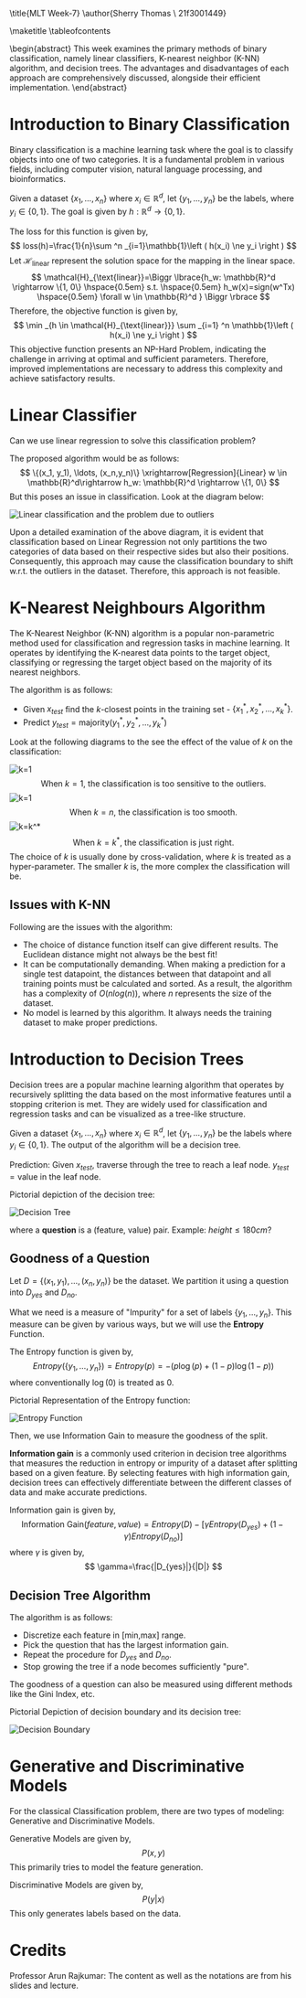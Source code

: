 \title{MLT Week-7}
\author{Sherry Thomas \\ 21f3001449}

\maketitle
\tableofcontents

\begin{abstract}
This week examines the primary methods of binary classification, namely linear classifiers, K-nearest neighbor (K-NN) algorithm, and decision trees. The advantages and disadvantages of each approach are comprehensively discussed, alongside their efficient implementation.
\end{abstract}

# Introduction to Binary Classification
Binary classification is a machine learning task where the goal is to classify objects into one of two categories. It is a fundamental problem in various fields, including computer vision, natural language processing, and bioinformatics.

Given a dataset $\{x_1, \ldots, x_n\}$ where $x_i \in \mathbb{R}^d$, let $\{y_1, \ldots, y_n\}$ be the labels, where $y_i \in \{0, 1\}$. The goal is given by $h: \mathbb{R}^d \rightarrow \{0, 1\}$.

The loss for this function is given by,
$$
loss(h)=\frac{1}{n}\sum ^n _{i=1}\mathbb{1}\left ( h(x_i) \ne y_i \right )
$$
Let $\mathcal{H}_{\text{linear}}$ represent the solution space for the mapping in the linear space.
$$
\mathcal{H}_{\text{linear}}=\Biggr \lbrace{h_w: \mathbb{R}^d \rightarrow \{1, 0\} \hspace{0.5em} s.t. \hspace{0.5em} h_w(x)=sign(w^Tx) \hspace{0.5em} \forall w \in \mathbb{R}^d } \Biggr \rbrace
$$
Therefore, the objective function is given by,
$$
\min _{h \in \mathcal{H}_{\text{linear}}} \sum _{i=1} ^n \mathbb{1}\left ( h(x_i) \ne y_i \right )
$$
This objective function presents an NP-Hard Problem, indicating the challenge in arriving at optimal and sufficient parameters. Therefore, improved implementations are necessary to address this complexity and achieve satisfactory results.

# Linear Classifier
Can we use linear regression to solve this classification problem?

The proposed algorithm would be as follows:
$$
\{(x_1, y_1), \ldots, (x_n,y_n)\} \xrightarrow[Regression]{Linear} w \in \mathbb{R}^d\rightarrow h_w: \mathbb{R}^d \rightarrow \{1, 0\}
$$
But this poses an issue in classification. Look at the diagram below:

![Linear classification and the problem due to outliers](../images/lin_class.png)

Upon a detailed examination of the above diagram, it is evident that classification based on Linear Regression not only partitions the two categories of data based on their respective sides but also their positions. Consequently, this approach may cause the classification boundary to shift w.r.t. the outliers in the dataset. Therefore, this approach is not feasible.

# K-Nearest Neighbours Algorithm
The K-Nearest Neighbor (K-NN) algorithm is a popular non-parametric method used for classification and regression tasks in machine learning. It operates by identifying the K-nearest data points to the target object, classifying or regressing the target object based on the majority of its nearest neighbors.

The algorithm is as follows:

* Given $x_{test}$ find the $k$-closest points in the training set - $\{x_1^*, x_2^*, \ldots, x_k^*\}$.
* Predict $y_{test} = \text{majority}(y_1^*, y_2^*, \ldots, y_k^*)$

Look at the following diagrams to the see the effect of the value of $k$ on the classification:

![k=1](../images/k1.png)
$$
\text{When }k=1\text{, the classification is too sensitive to the outliers.}
$$
![k=1](../images/kn.png)
$$
\text{When }k=n\text{, the classification is too smooth.}
$$
![k=k^*](../images/k*.png)
$$
\text{When }k=k^*\text{, the classification is just right.}
$$
The choice of $k$ is usually done by cross-validation, where $k$ is treated as a hyper-parameter. The smaller $k$ is, the more complex the classification will be.

## Issues with K-NN
Following are the issues with the algorithm:

* The choice of distance function itself can give different results. The Euclidean distance might not always be the best fit!
* It can be computationally demanding. When making a prediction for a single test datapoint, the distances between that datapoint and all training points must be calculated and sorted. As a result, the algorithm has a complexity of $O(nlog(n))$, where $n$ represents the size of the dataset.
* No model is learned by this algorithm. It always needs the training dataset to make proper predictions.

# Introduction to Decision Trees
Decision trees are a popular machine learning algorithm that operates by recursively splitting the data based on the most informative features until a stopping criterion is met. They are widely used for classification and regression tasks and can be visualized as a tree-like structure.

Given a dataset $\{x_1, \ldots, x_n\}$ where $x_i \in \mathbb{R}^d$, let $\{y_1, \ldots, y_n\}$ be the labels where $y_i \in \{0, 1\}$. The output of the algorithm will be a decision tree.

Prediction: Given $x_{test}$, traverse through the tree to reach a leaf node. $y_{test} = \text{value in the leaf node}$.

Pictorial depiction of the decision tree:

![Decision Tree](../images/decision_tree.png)

where a **question** is a (feature, value) pair. Example: $height\le180cm$?

## Goodness of a Question
Let $D=\{(x_1, y_1), \ldots, (x_n,y_n)\}$ be the dataset. We partition it using a question into $D_{yes}$ and $D_{no}$.

What we need is a measure of "Impurity" for a set of labels $\{y_1, \ldots, y_n\}$. This measure can be given by various ways, but we will use the **Entropy** Function.

The Entropy function is given by,
$$
Entropy(\{y_1, \ldots, y_n\}) = Entropy(p) = -\left( p\log(p)+(1-p)\log(1-p) \right )
$$
where conventionally $\log(0)$ is treated as $0$.

Pictorial Representation of the Entropy function:

![Entropy Function](../images/entropy.png)

Then, we use Information Gain to measure the goodness of the split. 

**Information gain** is a commonly used criterion in decision tree algorithms that measures the reduction in entropy or impurity of a dataset after splitting based on a given feature. By selecting features with high information gain, decision trees can effectively differentiate between the different classes of data and make accurate predictions.

Information gain is given by,
$$
\text{Information Gain}(feature,value)=Entropy(D) - \left [ \gamma Entropy(D_{yes})+(1-\gamma)Entropy(D_{no}) \right ]
$$
where $\gamma$ is given by,
$$
\gamma=\frac{|D_{yes}|}{|D|}
$$

## Decision Tree Algorithm
The algorithm is as follows:

* Discretize each feature in [min,max] range.
* Pick the question that has the largest information gain.
* Repeat the procedure for $D_{yes}$ and $D_{no}$.
* Stop growing the tree if a node becomes sufficiently "pure".

The goodness of a question can also be measured using different methods like the Gini Index, etc.

Pictorial Depiction of decision boundary and its decision tree:

![Decision Boundary](../images/decision_bound.png)

# Generative and Discriminative Models
For the classical Classification problem, there are two types of modeling: Generative and Discriminative Models.

Generative Models are given by,
$$
P(x,y)
$$
This primarily tries to model the feature generation.

Discriminative Models are given by,
$$
P(y|x)
$$
This only generates labels based on the data.

# Credits
Professor Arun Rajkumar: The content as well as the notations are from his slides and lecture.